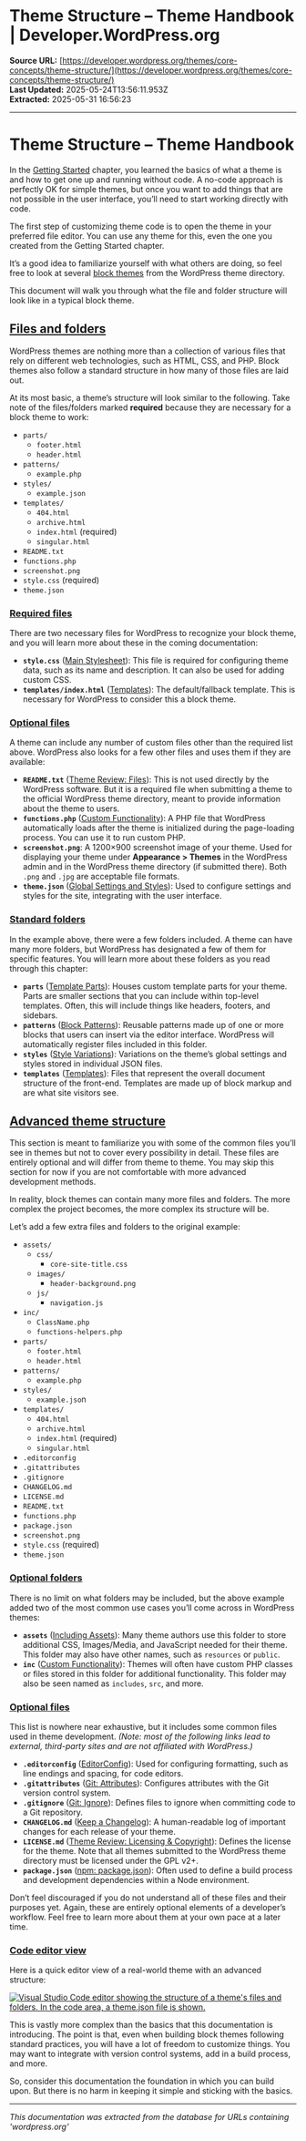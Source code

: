 # Theme Structure – Theme Handbook | Developer.WordPress.org

**Source URL:** [https://developer.wordpress.org/themes/core-concepts/theme-structure/](https://developer.wordpress.org/themes/core-concepts/theme-structure/)  
**Last Updated:** 2025-05-24T13:56:11.953Z  
**Extracted:** 2025-05-31 16:56:23

---

# Theme Structure – Theme Handbook

In the [Getting Started](https://developer.wordpress.org/themes/getting-started/) chapter, you learned the basics of what a theme is and how to get one up and running without code. A no-code approach is perfectly OK for simple themes, but once you want to add things that are not possible in the user interface, you’ll need to start working directly with code.

The first step of customizing theme code is to open the theme in your preferred file editor. You can use any theme for this, even the one you created from the Getting Started chapter.

It’s a good idea to familiarize yourself with what others are doing, so feel free to look at several [block themes](https://wordpress.org/themes/tags/full-site-editing/) from the WordPress theme directory.

This document will walk you through what the file and folder structure will look like in a typical block theme.

## [Files and folders](#files-and-folders)

WordPress themes are nothing more than a collection of various files that rely on different web technologies, such as HTML, CSS, and PHP. Block themes also follow a standard structure in how many of those files are laid out.

At its most basic, a theme’s structure will look similar to the following. Take note of the files/folders marked **required** because they are necessary for a block theme to work:

*   `parts/`
    *   `footer.html`
    *   `header.html`
*   `patterns/`
    *   `example.php`
*   `styles/`
    *   `example.json`
*   `templates/`
    *   `404.html`
    *   `archive.html`
    *   `index.html` (required)
    *   `singular.html`
*   `README.txt`
*   `functions.php`
*   `screenshot.png`
*   `style.css` (required)
*   `theme.json`

### [Required files](#required-files)

There are two necessary files for WordPress to recognize your block theme, and you will learn more about these in the coming documentation:

*   **`style.css`** ([Main Stylesheet](https://developer.wordpress.org/themes/core-concepts/main-stylesheet/)): This file is required for configuring theme data, such as its name and description. It can also be used for adding custom CSS.
*   **`templates/index.html`** ([Templates](https://developer.wordpress.org/themes/core-concepts/templates/)): The default/fallback template. This is necessary for WordPress to consider this a block theme.

### [Optional files](#optional-files)

A theme can include any number of custom files other than the required list above. WordPress also looks for a few other files and uses them if they are available:

*   **`README.txt`** ([Theme Review: Files](https://make.wordpress.org/themes/handbook/review/required/#9-files)): This is not used directly by the WordPress software. But it is a required file when submitting a theme to the official WordPress theme directory, meant to provide information about the theme to users.
*   **`functions.php`** ([Custom Functionality](https://developer.wordpress.org/themes/core-concepts/custom-functionality/)): A PHP file that WordPress automatically loads after the theme is initialized during the page-loading process. You can use it to run custom PHP.
*   **`screenshot.png`**: A 1200×900 screenshot image of your theme. Used for displaying your theme under **Appearance > Themes** in the WordPress admin and in the WordPress theme directory (if submitted there). Both `.png` and `.jpg` are acceptable file formats. 
*   **`theme.json`** ([Global Settings and Styles](https://developer.wordpress.org/themes/core-concepts/global-settings-and-styles/)): Used to configure settings and styles for the site, integrating with the user interface.

### [Standard folders](#standard-folders)

In the example above, there were a few folders included. A theme can have many more folders, but WordPress has designated a few of them for specific features. You will learn more about these folders as you read through this chapter:

*   **`parts`** ([Template Parts](https://developer.wordpress.org/themes/templates/template-parts/)): Houses custom template parts for your theme. Parts are smaller sections that you can include within top-level templates. Often, this will include things like headers, footers, and sidebars.
*   **`patterns`** ([Block Patterns](https://developer.wordpress.org/themes/features/block-patterns/)): Reusable patterns made up of one or more blocks that users can insert via the editor interface. WordPress will automatically register files included in this folder.
*   **`styles`** ([Style Variations](https://developer.wordpress.org/themes/global-settings-and-styles/style-variations/)): Variations on the theme’s global settings and styles stored in individual JSON files.
*   **`templates`** ([Templates](https://developer.wordpress.org/themes/templates/templates/)): Files that represent the overall document structure of the front-end. Templates are made up of block markup and are what site visitors see.

## [Advanced theme structure](#advanced-theme-structure)

This section is meant to familiarize you with some of the common files you’ll see in themes but not to cover every possibility in detail. These files are entirely optional and will differ from theme to theme. You may skip this section for now if you are not comfortable with more advanced development methods.

In reality, block themes can contain many more files and folders. The more complex the project becomes, the more complex its structure will be. 

Let’s add a few extra files and folders to the original example:

*   `assets/`
    *   `css/`
        *   `core-site-title.css`
    *   `images/`
        *   `header-background.png`
    *   `js/`
        *   `navigation.js`
*   `inc/`
    *   `ClassName.php`
    *   `functions-helpers.php`
*   `parts/`
    *   `footer.html`
    *   `header.html`
*   `patterns/`
    *   `example.php`
*   `styles/`
    *   `example.jso`n
*   `templates/`
    *   `404.html`
    *   `archive.html`
    *   `index.html` (required)
    *   `singular.html`
*   `.editorconfig`
*   `.gitattributes`
*   `.gitignore`
*   `CHANGELOG.md`
*   `LICENSE.md`
*   `README.txt`
*   `functions.php`
*   `package.json`
*   `screenshot.png`
*   `style.css` (required)
*   `theme.json`

### [Optional folders](#optional-folders)

There is no limit on what folders may be included, but the above example added two of the most common use cases you’ll come across in WordPress themes:

*   **`assets`** ([Including Assets](https://developer.wordpress.org/themes/core-concepts/including-assets/)): Many theme authors use this folder to store additional CSS, Images/Media, and JavaScript needed for their theme. This folder may also have other names, such as `resources` or `public`.
*   **`inc`** ([Custom Functionality](https://developer.wordpress.org/themes/core-concepts/custom-functionality/)): Themes will often have custom PHP classes or files stored in this folder for additional functionality. This folder may also be seen named as `includes`, `src`, and more.

### [Optional files](#optional-files-2)

This list is nowhere near exhaustive, but it includes some common files used in theme development. _(Note: most of the following links lead to external, third-party sites and are not affiliated with WordPress.)_

*   **`.editorconfig`** ([EditorConfig](https://editorconfig.org/)): Used for configuring formatting, such as line endings and spacing, for code editors.
*   **`.gitattributes`** ([Git: Attributes](https://git-scm.com/docs/gitattributes)): Configures attributes with the Git version control system.
*   **`.gitignore`** ([Git: Ignore](https://git-scm.com/docs/gitignore)): Defines files to ignore when committing code to a Git repository.
*   **`CHANGELOG.md`** ([Keep a Changelog](https://keepachangelog.com/)): A human-readable log of important changes for each release of your theme.
*   **`LICENSE.md`** ([Theme Review: Licensing & Copyright](https://make.wordpress.org/themes/handbook/review/required/#1-licensing-copyright)): Defines the license for the theme. Note that all themes submitted to the WordPress theme directory must be licensed under the GPL v2+.
*   **`package.json`** ([npm: package.json](https://docs.npmjs.com/files/package.json/)): Often used to define a build process and development dependencies within a Node environment.

Don’t feel discouraged if you do not understand all of these files and their purposes yet. Again, these are entirely optional elements of a developer’s workflow. Feel free to learn more about them at your own pace at a later time.

### [Code editor view](#code-editor-view)

Here is a quick editor view of a real-world theme with an advanced structure:

[![Visual Studio Code editor showing the structure of a theme's files and folders. In the code area, a theme.json file is shown.](https://i0.wp.com/developer.wordpress.org/files/2023/11/theme-file-structure.png?resize=2048%2C1143&ssl=1)](https://i0.wp.com/developer.wordpress.org/files/2023/11/theme-file-structure.png?ssl=1)

This is vastly more complex than the basics that this documentation is introducing. The point is that, even when building block themes following standard practices, you will have a lot of freedom to customize things. You may want to integrate with version control systems, add in a build process, and more.

So, consider this documentation the foundation in which you can build upon. But there is no harm in keeping it simple and sticking with the basics.

---

*This documentation was extracted from the database for URLs containing 'wordpress.org'*
